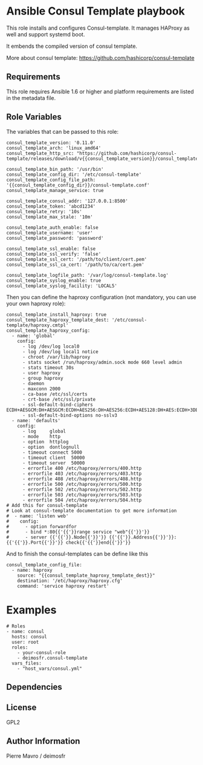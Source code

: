 Ansible Consul Template playbook
=====

This role installs and configures Consul-template. It manages HAProxy as well and support systemd boot.

It embends the compiled version of consul template.

More about consul template: https://github.com/hashicorp/consul-template

Requirements
------------

This role requires Ansible 1.6 or higher and platform requirements are listed
in the metadata file.

Role Variables
--------------

The variables that can be passed to this role:

```
consul_template_version: '0.11.0'
consul_template_arch: 'linux_amd64'
consul_template_http_src: "https://github.com/hashicorp/consul-template/releases/download/v{{consul_template_version}}/consul_template_{{consul_template_version}}_{{consul_template_arch}}.zip"

consul_template_bin_path: '/usr/bin'
consul_template_config_dir: '/etc/consul-template'
consul_template_config_file_path: '{{consul_template_config_dir}}/consul-template.conf'
consul_template_manage_service: true

consul_template_consul_addr: '127.0.0.1:8500'
consul_template_token: 'abcd1234'
consul_template_retry: '10s'
consul_template_max_stale: '10m'

consul_template_auth_enable: false
consul_template_username: 'user'
consul_template_password: 'password'

consul_template_ssl_enable: false
consul_template_ssl_verify: 'false'
consul_template_ssl_cert: '/path/to/client/cert.pem'
consul_template_ssl_ca_cert: '/path/to/ca/cert.pem'

consul_template_logfile_path: '/var/log/consul-template.log'
consul_template_syslog_enable: true
consul_template_syslog_facility: 'LOCAL5'
```

Then you can define the haproxy configuration (not mandatory, you can use your own haproxy role):

```
consul_template_install_haproxy: true
consul_template_haproxy_template_dest: '/etc/consul-template/haproxy.cmtpl'
consul_template_haproxy_config:
  - name: 'global'
    config:
      - log /dev/log local0
      - log /dev/log local1 notice
      - chroot /var/lib/haproxy
      - stats socket /run/haproxy/admin.sock mode 660 level admin
      - stats timeout 30s
      - user haproxy
      - group haproxy
      - daemon
      - maxconn 2000
      - ca-base /etc/ssl/certs
      - crt-base /etc/ssl/private
      - ssl-default-bind-ciphers ECDH+AESGCM:DH+AESGCM:ECDH+AES256:DH+AES256:ECDH+AES128:DH+AES:ECDH+3DES:DH+3DES:RSA+AESGCM:RSA+AES:RSA+3DES:!aNULL:!MD5:!DSS
      - ssl-default-bind-options no-sslv3
  - name: 'defaults'
    config:
      - log     global
      - mode    http
      - option  httplog
      - option  dontlognull
      - timeout connect 5000
      - timeout client  50000
      - timeout server  50000
      - errorfile 400 /etc/haproxy/errors/400.http
      - errorfile 403 /etc/haproxy/errors/403.http
      - errorfile 408 /etc/haproxy/errors/408.http
      - errorfile 500 /etc/haproxy/errors/500.http
      - errorfile 502 /etc/haproxy/errors/502.http
      - errorfile 503 /etc/haproxy/errors/503.http
      - errorfile 504 /etc/haproxy/errors/504.http
# Add this for consul-template
# Look at consul-template documentation to get more information
#  - name: 'listen web'
#    config:
#      - option forwardfor
#      - bind *:80{{'{{'}}range service "web"{{'}}'}}
#      - server {{'{{'}}.Node{{'}}'}} {{'{{'}}.Address{{'}}'}}:{{'{{'}}.Port{{'}}'}} check{{'{{'}}end{{'}}'}}
```

And to finish the consul-templates can be define like this

```
consul_template_config_file:
  - name: haproxy 
    source: "{{consul_template_haproxy_template_dest}}"
    destination: '/etc/haproxy/haproxy.cfg'
    command: 'service haproxy restart'
```

Examples
========

```
# Roles
- name: consul
  hosts: consul
  user: root
  roles:
    - your-consul-role
    - deimosfr.consul-template
  vars_files:
    - "host_vars/consul.yml"
```

Dependencies
------------

License
-------

GPL2

Author Information
------------------

Pierre Mavro / deimosfr


